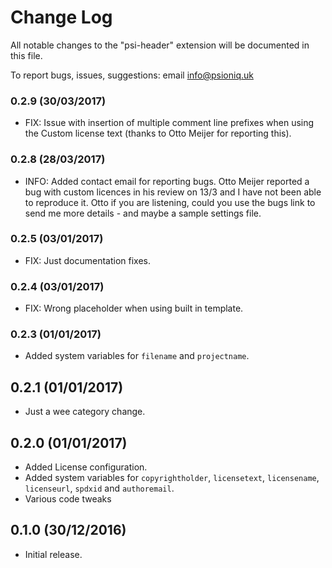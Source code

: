 # Change Log
All notable changes to the "psi-header" extension will be documented in this file.

To report bugs, issues, suggestions: email info@psioniq.uk

### 0.2.9 (30/03/2017)

* FIX: Issue with insertion of multiple comment line prefixes when using the Custom license text (thanks to Otto Meijer for reporting this).

### 0.2.8 (28/03/2017)

* INFO: Added contact email for reporting bugs.  Otto Meijer reported a bug with custom licences in his review on 13/3 and I have not been able to reproduce it.  Otto if you are listening, could you use the bugs link to send me more details - and maybe a sample settings file.

### 0.2.5 (03/01/2017)

* FIX: Just documentation fixes.

### 0.2.4 (03/01/2017)

* FIX: Wrong placeholder when using built in template.

### 0.2.3 (01/01/2017)

* Added system variables for `filename` and `projectname`.

## 0.2.1 (01/01/2017)

* Just a wee category change.

## 0.2.0 (01/01/2017)

* Added License configuration.
* Added system variables for `copyrightholder`, `licensetext`, `licensename`, `licenseurl`, `spdxid` and `authoremail`.
* Various code tweaks

## 0.1.0 (30/12/2016)

* Initial release.

